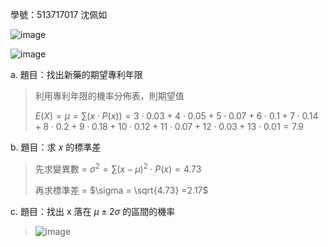 學號：513717017 沈佩如

![image](https://github.com/user-attachments/assets/8eee6693-5149-40de-bb7f-7b69649cef61)

![image](https://github.com/user-attachments/assets/378be762-f4f0-40eb-ac1c-6356d57d51af)

a. 題目：找出新藥的期望專利年限
>
>利用專利年限的機率分佈表，則期望值
>
>$E(X) = \mu = \sum (x \cdot P(x)) = 3 \cdot 0.03 + 4 \cdot 0.05 + 5 \cdot 0.07 + 6 \cdot 0.1 + 7 \cdot 0.14 + 8 \cdot 0.2 + 9 \cdot 0.18 + 10 \cdot 0.12 + 11 \cdot 0.07 + 12 \cdot 0.03 + 13 \cdot 0.01 = 7.9$
>
b. 題目：求 𝑥 的標準差
>
>先求變異數 = $\sigma^2 = \sum (x - \mu)^2 \cdot P(x) = 4.73$
>
>再求標準差 = $\sigma = \sqrt{4.73} =2.17$
>
c. 題目：找出 x 落在 $\mu \pm 2\sigma$ 的區間的機率
>
>![image](https://github.com/user-attachments/assets/d6d422ec-05dd-4054-bbf0-9c613a8ccc83)
>

